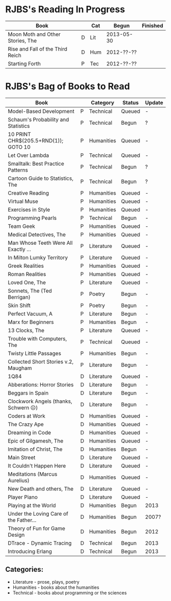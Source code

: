 
# RJBS's Reading In Progress

| **Book**                            |   | Cat | Begun      | Finished   |
|-------------------------------------|---|-----|------------|------------|
 Moon Moth and Other Stories, The     | D | Lit | 2013-05-30 |
 Rise and Fall of the Third Reich     | D | Hum | 2012-??-?? |
 Starting Forth                       | P | Tec | 2012-??-?? |

# RJBS's Bag of Books to Read

| **Book**                            |   | Category   | Status | Update     |
|-------------------------------------|---|------------|--------|------------|
 Model-Based Development              | P | Technical  | Queued | -
 Schaum's Probability and Statistics  | P | Technical  | Begun  | ?
 10 PRINT CHR$(205.5+RND(1)); GOTO 10 | P | Humanities | Queued | -
 Let Over Lambda                      | P | Technical  | Queued | -
 Smalltalk: Best Practice Patterns    | P | Technical  | Begun  | ?
 Cartoon Guide to Statistics, The     | P | Technical  | Begun  | ?
 Creative Reading                     | P | Humanities | Queued | -
 Virtual Muse                         | P | Humanities | Queued | -
 Exercises in Style                   | P | Humanities | Queued | -
 Programming Pearls                   | P | Technical  | Begun  | -
 Team Geek                            | P | Humanities | Queued | -
 Medical Detectives, The              | P | Humanities | Queued | -
 Man Whose Teeth Were All Exactly …   | P | Literature | Queued | -
 In Milton Lumky Territory            | P | Literature | Queued | -
 Greek Realities                      | P | Humanities | Queued | -
 Roman Realities                      | P | Humanities | Queued | -
 Loved One, The                       | P | Literature | Queued | -
 Sonnets, The (Ted Berrigan)          | P | Poetry     | Begun  | -
 Skin Shift                           | P | Poetry     | Begun  | -
 Perfect Vacuum, A                    | P | Literature | Begun  | -
 Marx for Beginners                   | P | Humanities | Begun  | -
 13 Clocks, The                       | P | Literature | Queued | -
 Trouble with Computers, The          | P | Technical  | Queued | -
 Twisty Little Passages               | P | Humanities | Begun  | -
 Collected Short Stories v.2, Maugham | P | Literature | Begun  | -
 1Q84                                 | D | Literature | Queued | -
 Abberations: Horror Stories          | D | Literature | Begun  | -
 Beggars in Spain                     | D | Literature | Begun  | -
 Clockwork Angels (thanks, Schwern ☹) | D | Literature | Begun  | -
 Coders at Work                       | D | Humanities | Queued | -
 The Crazy Ape                        | D | Humanities | Queued | -
 Dreaming in Code                     | D | Humanities | Queued | -
 Epic of Gilgamesh, The               | D | Humanities | Queued | -
 Imitation of Christ, The             | D | Humanities | Begun  | -
 Main Street                          | D | Literature | Queued | -
 It Couldn't Happen Here              | D | Literature | Queued | -
 Meditations (Marcus Aurelius)        | D | Humanities | Queued | -
 New Death and others, The            | D | Literature | Queued | -
 Player Piano                         | D | Literature | Queued | -
 Playing at the World                 | D | Humanities | Begun  | 2013
 Under the Loving Care of the Father… | D | Humanities | Begun  | 2007?
 Theory of Fun for Game Design        | D | Humanities | Begun  | 2012
 DTrace - Dynamic Tracing             | D | Technical  | Begun  | 2013
 Introducing Erlang                   | D | Technical  | Begun  | 2013

## Categories:

* Literature - prose, plays, poetry
* Humanities - books about the humanities
* Technical  - books about programming or the sciences
